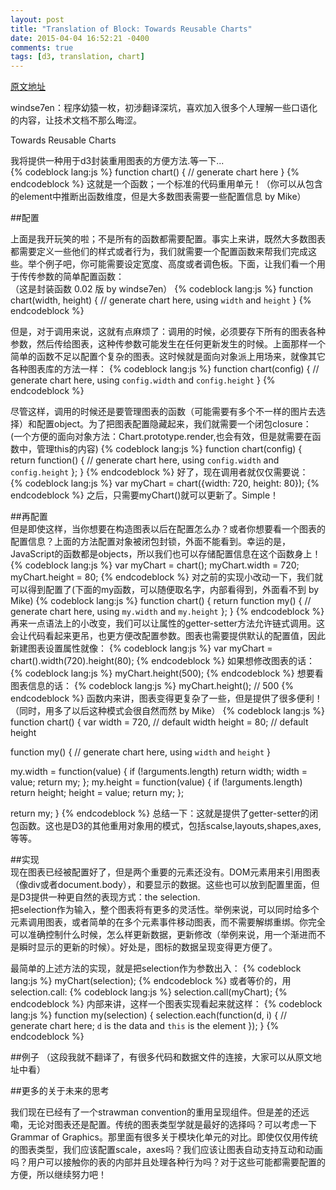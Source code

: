 ```yaml
---
layout: post
title: "Translation of Block: Towards Reusable Charts"
date: 2015-04-04 16:52:21 -0400
comments: true
tags: [d3, translation, chart]
---
```


[原文地址](http://bost.ocks.org/mike/chart/)

windse7en：程序幼猿一枚，初涉翻译深坑，喜欢加入很多个人理解一些口语化的内容，让技术文档不那么晦涩。  

Towards Reusable Charts  

我将提供一种用于d3封装重用图表的方便方法.等一下...  
{% codeblock lang:js %}
function chart() {
  // generate chart here
}
{% endcodeblock %}
这就是一个函数；一个标准的代码重用单元！（你可以从包含的element中推断出函数维度，但是大多数图表需要一些配置信息 by Mike）  

##配置  

上面是我开玩笑的啦；不是所有的函数都需要配置。事实上来讲，既然大多数图表都需要定义一些他们的样式或者行为，我们就需要一个配置函数来帮我们完成这些。举个例子吧，你可能需要设定宽度、高度或者调色板。下面，让我们看一个用于传传参数的简单配置函数：  
（这是封装函数 0.02 版 by windse7en）
{% codeblock lang:js %}
function chart(width, height) {
  // generate chart here, using `width` and `height`
}
{% endcodeblock %}

但是，对于调用来说，这就有点麻烦了：调用的时候，必须要存下所有的图表各种参数，然后传给图表，这种传参数可能发生在任何更新发生的时候。上面那样一个简单的函数不足以配置个复杂的图表。这时候就是面向对象派上用场来，就像其它各种图表库的方法一样：
{% codeblock lang:js %}
function chart(config) {
  // generate chart here, using `config.width` and `config.height`
}
{% endcodeblock %}

尽管这样，调用的时候还是要管理图表的函数（可能需要有多个不一样的图片去选择）和配置object。为了把图表配置隐藏起来，我们就需要一个闭包closure：
(一个方便的面向对象方法：Chart.prototype.render,也会有效，但是就需要在函数中，管理this的内容)
{% codeblock lang:js %}
function chart(config) {
  return function() {
      // generate chart here, using `config.width` and `config.height`
  };
}
{% endcodeblock %}
好了，现在调用者就仅仅需要说：  
{% codeblock lang:js %}
var myChart = chart({width: 720, height: 80});
{% endcodeblock %}
之后，只需要myChart()就可以更新了。Simple！  

##再配置  
但是即使这样，当你想要在构造图表以后在配置怎么办？或者你想要看一个图表的配置信息？上面的方法配置对象被闭包封锁，外面不能看到。幸运的是，JavaScript的函数都是objects，所以我们也可以存储配置信息在这个函数身上！  
{% codeblock lang:js %}
var myChart = chart();
myChart.width = 720;
myChart.height = 80;
{% endcodeblock %}
对之前的实现小改动一下，我们就可以得到配置了(下面的my函数，可以随便取名字，内部看得到，外面看不到 by Mike)
{% codeblock lang:js %}
function chart() {
  return function my() {
      // generate chart here, using `my.width` and `my.height`
  };
}
{% endcodeblock %}
再来一点语法上的小改变，我们可以让属性的getter-setter方法允许链式调用。这会让代码看起来更吊，也更方便改配置参数。图表也需要提供默认的配置值，因此新建图表设置属性就像：
{% codeblock lang:js %}
var myChart = chart().width(720).height(80);
{% endcodeblock %}
如果想修改图表的话：
{% codeblock lang:js %}
myChart.height(500);
{% endcodeblock %}
想要看图表信息的话：
{% codeblock lang:js %}
myChart.height(); // 500
{% endcodeblock %}
函数内来讲，图表变得更复杂了一些，但是提供了很多便利！（同时，用多了以后这种模式会很自然而然 by Mike）
{% codeblock lang:js %}
function chart() {
  var width = 720, // default width
      height = 80; // default height

  function my() {
  // generate chart here, using `width` and `height`
  }

  my.width = function(value) {
    if (!arguments.length) return width;
    width = value;
    return my;
  };
  my.height = function(value) {
    if (!arguments.length) return height;
    height = value;
    return my;
  };

  return my;
}
{% endcodeblock %}
总结一下：这就是提供了getter-setter的闭包函数。这也是D3的其他重用对象用的模式，包括scalse,layouts,shapes,axes,等等。  

##实现  
现在图表已经被配置好了，但是两个重要的元素还没有。DOM元素用来引用图表（像div或者document.body），和要显示的数据。这些也可以放到配置里面，但是D3提供一种更自然的表现方式：the selection.  
把selection作为输入，整个图表将有更多的灵活性。举例来说，可以同时给多个元素调用图表，或者简单的在多个元素事件移动图表，而不需要解绑重绑。你完全可以准确控制什么时候，怎么样更新数据，更新修改（举例来说，用一个渐进而不是瞬时显示的更新的时候）。好处是，图标的数据呈现变得更方便了。  

最简单的上述方法的实现，就是把selection作为参数出入：
{% codeblock lang:js %}
myChart(selection);
{% endcodeblock %}
或者等价的，用selection.call:
{% codeblock lang:js %}
selection.call(myChart);
{% endcodeblock %}
内部来讲，这样一个图表实现看起来就这样：
{% codeblock lang:js %}
function my(selection) {
  selection.each(function(d, i) {
      // generate chart here; `d` is the data and `this` is the element
  });
}
{% endcodeblock %}

##例子
（这段我就不翻译了，有很多代码和数据文件的连接，大家可以从原文地址中看）

##更多的关于未来的思考  

我们现在已经有了一个strawman convention的重用呈现组件。但是差的还远嘞，无论对图表还是配置。传统的图表类型学就是最好的选择吗？可以考虑一下Grammar of Graphics。那里面有很多关于模块化单元的对比。即使仅仅用传统的图表类型，我们应该配置scale，axes吗？我们应该让图表自动支持互动和动画吗？用户可以接触你的表的内部并且处理各种行为吗？对于这些可能都需要配置的方便，所以继续努力吧！


